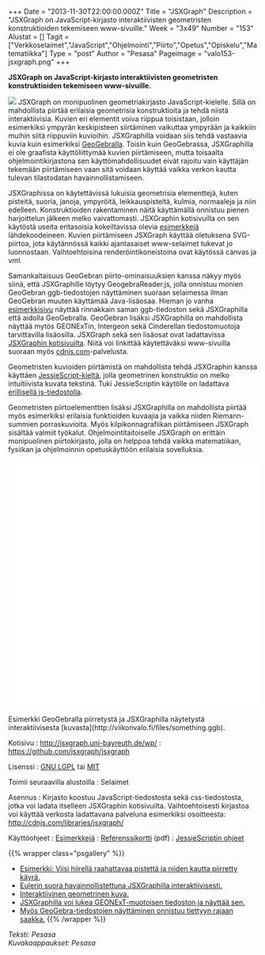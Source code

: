 +++
Date = "2013-11-30T22:00:00.000Z"
Title = "JSXGraph"
Description = "JSXGraph on JavaScript-kirjasto interaktiivisten geometristen konstruktioiden tekemiseen www-sivuille."
Week = "3x49"
Number = "153"
Alustat = []
Tagit = ["Verkkoselaimet","JavaScript","Ohjelmointi","Piirto","Opetus","Opiskelu","Matematiikka"]
Type = "post"
Author = "Pesasa"
Pageimage = "valo153-jsxgraph.png"
+++


**JSXGraph on JavaScript-kirjasto interaktiivisten geometristen
konstruktioiden tekemiseen www-sivuille.**

![ ](/images/valo153-jsxgraph.png "fig:valo153-jsxgraph.png") JSXGraph on
monipuolinen geometriakirjasto JavaScript-kielelle. Sillä on mahdollista
piirtää erilaisia geometrisia konstruktioita ja tehdä niistä
interaktiivisia. Kuvien eri elementit voiva riippua toisistaan, jolloin
esimerkiksi ympyrän keskipisteen siirtäminen vaikuttaa ympyrään ja
kaikkiin muihin siitä riippuviin kuvioihin. JSXGraphilla voidaan siis
tehdä vastaavia kuvia kuin esimerkiksi
[GeoGebralla](GeoGebra). Toisin kuin GeoGebrassa,
JSXGraphilla ei ole graafista käyttöliittymää kuvien piirtämiseen, mutta
toisaalta ohjelmointikirjastona sen käyttömahdollisuudet eivät rajoitu
vain käyttäjän tekemään piirtämiseen vaan sitä voidaan käyttää vaikka
verkon kautta tulevan tilastodatan havainnollistamiseen.

JSXGraphissa on käytettävissä lukuisia geometrisia elementtejä, kuten
pisteitä, suoria, janoja, ympyröitä, leikkauspisteitä, kulmia,
normaaleja ja niin edelleen. Konstruktioiden rakentaminen näitä
käyttämällä onnistuu pienen harjoittelun jälkeen melko vaivattomasti.
JSXGraphin kotisivuilla on sen käytöstä useita eritasoisia kokeiltavissa
olevia [esimerkkejä](http://jsxgraph.uni-bayreuth.de/wp/examples/)
lähdekoodeineen. Kuvien piirtämiseen JSXGraph käyttää oletuksena
SVG-piirtoa, jota käytännössä kaikki ajantasaiset www-selaimet tukevat
jo luonnostaan. Vaihtoehtoisina renderöintikoneistoina ovat käytössä
canvas ja vml.

Samankaltaisuus GeoGebran piirto-ominaisuuksien kanssa näkyy myös siinä,
että JSXGraphille löytyy GeogebraReader.js, jolla onnistuu monien
GeoGebran ggb-tiedostojen näyttäminen suoraan selaimessa ilman GeoGebran
muuten käyttämää Java-lisäosaa. Hieman jo vanha
[esimerkkisivu](http://jsxgraph.uni-bayreuth.de/talks/cadgme10/talk/jsx_ggb.html)
näyttää rinnakkain saman ggb-tiedoston sekä JSXGraphilla että aidolla
GeoGebralla. GeoGebran lisäksi JSXGraphilla on mahdollista näyttää mytös
GEONExTin, Intergeon sekä Cinderellan tiedostomuotoja tarvittavilla
lisäosilla. JSXGraph sekä sen lisäosat ovat ladattavissa [JSXGraphin
kotisivuilta](http://jsxgraph.uni-bayreuth.de/wp/download/). Niitä voi
linkittää käytettäväksi www-sivuilla suoraan myös
[cdnjs.com](http://cdnjs.com/libraries/jsxgraph/)-palvelusta.

Geometristen kuvioiden piirtämistä on mahdollista tehdä JSXGraphin
kanssa käyttäen
[JessieScript-kieltä](http://jsxgraph.uni-bayreuth.de/wiki/index.php/Geometric_constructions_with_JessieScript),
jolla geometrinen konstruktio on melko intuitiivista kuvata tekstinä.
Tuki JessieScriptin käytölle on ladattava [erillisellä
js-tiedostolla](https://raw.github.com/jsxgraph/jsxgraph/master/src/parser/jessiescript.js).

Geometristen piirtoelementtien lisäksi JSXGraphilla on mahdollista
piirtää myös esimerkiksi erilaisia funktioiden kuvaajia ja vaikka niiden
Riemann-summien porraskuvioita. Myös kilpikonnagrafiikan piirtämiseen
JSXGraph sisältää valmiit työkalut. Ohjelmointitaitoiselle JSXGraph on
erittäin monipuolinen piirtokirjasto, jolla on helppoa tehdä vaikka
matematiikan, fysiikan ja ohjelmoinnin opetuskäyttöön erilaisia
sovelluksia.

<div id="jsxgbox" style="width: 500px; height: 500px; background-color: white; margin: 1em auto;"></div>
Esimerkki GeoGebralla piirretystä ja JSXGraphilla näytetystä
interaktiivisesta [kuvasta](http://viikonvalo.fi/files/something.ggb).
<script type="text/javascript" src="../files/jsxgraphcore.js"></script>
<script type="text/javascript" src="../files/GeogebraReader.min.js"></script>
<script type="text/javascript" src="../files/jsxgraph-esimerkki.js"></script>

Kotisivu
:   <http://jsxgraph.uni-bayreuth.de/wp/>
:   <https://github.com/jsxgraph/jsxgraph>

Lisenssi
:   [GNU LGPL](GNU_LGPL) tai [MIT](MIT)

Toimii seuraavilla alustoilla
:   Selaimet

Asennus
:   Kirjasto koostuu JavaScript-tiedostosta sekä css-tiedostosta, jotka
    voi ladata itselleen JSXGraphin kotisivuilta. Vaihtoehtoisesti
    kirjastoa voi käyttää verkosta ladattavana palveluna esimerkiksi
    osoitteesta: <http://cdnjs.com/libraries/jsxgraph/>

Käyttöohjeet
:   [Esimerkkejä](http://jsxgraph.uni-bayreuth.de/wp/examples/)
:   [Referenssikortti](http://jsxgraph.uni-bayreuth.de/distrib/jsxgraph_refcard.pdf)
    (pdf)
:   [JessieScriptin
    ohjeet](http://jsxgraph.uni-bayreuth.de/distrib/jessiescript_ref_en.pdf)

{{% wrapper class="psgallery" %}}
-   [Esimerkki: Viisi hiirellä raahattavaa pistettä ja niiden kautta
    piirretty käyrä.](/images/jsxgraph-1.png)
-   [Eulerin suora havainnollistettuna JSXGraphilla
    interaktiivisesti.](/images/jsxgraph-2.png)
-   [Interaktiivinen geometrinen kuva.](/images/jsxgraph-3.png)
-   [JSXGraphilla voi lukea GEONExT-muotoisen tiedoston ja näyttää
    sen.](/images/jsxgraph-4.png)
-   [Myös GeoGebra-tiedostojen näyttäminen onnistuu tiettyyn rajaan
    saakka.](/images/jsxgraph-5.png)
{{% /wrapper %}}

*Teksti: Pesasa* <br />
*Kuvakaappaukset: Pesasa*


